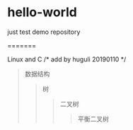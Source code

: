 # hello-world
just test demo repository

=======

Linux and C /* add by huguli 20190110 */

>数据结构
>>树
>>>二叉树
>>>>平衡二叉树
